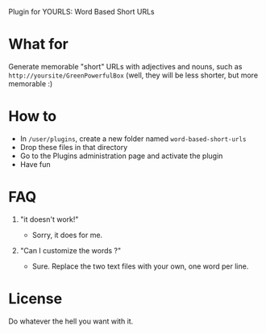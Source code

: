 Plugin for YOURLS: Word Based Short URLs


# What for

Generate memorable "short" URLs with adjectives and nouns, such as `http://yoursite/GreenPowerfulBox` (well, they will be less shorter, but more memorable :)


# How to

* In `/user/plugins`, create a new folder named `word-based-short-urls`
* Drop these files in that directory
* Go to the Plugins administration page and activate the plugin 
* Have fun


# FAQ

1. "it doesn't work!"
	* Sorry, it does for me.

2. "Can I customize the words ?"
	* Sure. Replace the two text files with your own, one word per line.


# License

Do whatever the hell you want with it.